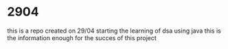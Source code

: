 # 2904
this is a repo created on 29/04 starting the learning of dsa using java
this is the information enough for the succes of this project

